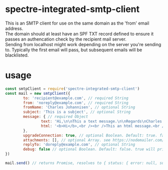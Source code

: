 # spectre-integrated-smtp-client
This is an SMTP client for use on the same domain as the 'from' email address.\
The domain should at least have an SPF TXT record defined to ensure it passes an authencation check by the recipient mail server.\
Sending from localhost might work depending on the server you're sending to. Typically the first email will pass, but subsequent emails will be blacklisted.

# usage
```js
const smtpClient = require('spectre-integrated-smtp-client')
const mail = new smtpClient({
        to: 'recipient@example.com', // required String
        from: 'noreply@example.com', // required String
        fromName: 'Charles Johannisen', // optional String
        subject: 'This is a subject', // optional String
        message: { // required Object
                text: 'Hi,\n\nThis a text message.\n\nRegards\nCharles',  // optional String
                html: '<b>Hi</b>,<br /><br />This an html message.<br /><br />Regards<br />Charles' // optional String
        },
        upgradeConnection: true, // optional Boolean. Default: true. false will not (attempt to) upgrade the connection to TLS
        attachments: [], // optional Array. see https://nodemailer.com/extras/mailcomposer/#attachments 
        replyTo: 'doreply@example.com', // optional String
        debug: false // optional Boolean. Default: false. true will print out progress/interaction
})

mail.send() // returns Promise, resolves to { status: { error: null, success: true } }
```

